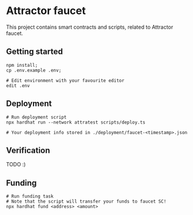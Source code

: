 # Attractor faucet

This project contains smart contracts and scripts, related to
Attractor faucet.

## Getting started

```shell
npm install;
cp .env.example .env;

# Edit environment with your favourite editor
edit .env
```

## Deployment

```shell
# Run deployment script
npx hardhat run --network attratest scripts/deploy.ts

# Your deployment info stored in ./deployment/faucet-<timestamp>.json
```

## Verification

TODO :)

## Funding

```shell
# Run funding task
# Note that the script will transfer your funds to faucet SC!
npx hardhat fund <address> <amount>
```

